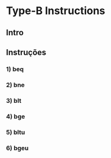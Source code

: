 # Type-B Instructions

## Intro

## Instruções
### 1) beq

### 2) bne

### 3) blt

### 4) bge

### 5) bltu

### 6) bgeu
